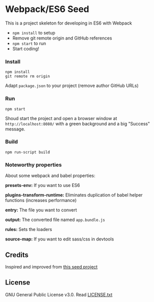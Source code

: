 # Webpack/ES6 Seed

This is a project skeleton for developing in ES6 with Webpack

* `npm install` to setup
* Remove git remote origin and GitHub references
* `npm start` to run
* Start coding!

### Install

```Terminal
npm install
git remote rm origin
```

Adapt `package.json` to your project (remove author GitHub URLs)

### Run

```Terminal
npm start
```

Shoud start the project and open a browser window at `http://localhost:8080/`
with a green background and a big "Success" message.

### Build

```Terminal
npm run-script build
```

### Noteworthy properties

About some webpack and babel properties:

**presets-env:** If you want to use ES6

**plugins-transform-runtime:** Eliminates duplication of babel helper functions (increases performance)

**entry:** The file you want to convert

**output:** The converted file named `app.bundle.js`

**rules:** Sets the loaders

**source-map:** If you want to edit sass/css in devtools

## Credits

Inspired and improved from [this seed project](https://github.com/jdiejim/Seed-project-webpack)

## License

GNU General Public License v3.0. Read [LICENSE.txt](LICENSE.txt)
